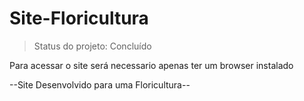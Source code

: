 <b><h1>Site-Floricultura</h1></b> 
>Status do projeto: Concluído

Para acessar o site será necessario apenas ter um browser instalado

--Site Desenvolvido para uma Floricultura--
